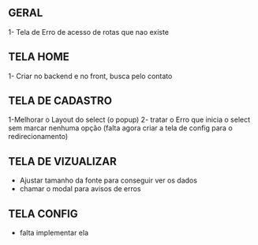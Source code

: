 ## GERAL

1- Tela de Erro de acesso de rotas que nao existe

## TELA HOME


1- Criar no backend e no front, busca pelo contato


## TELA DE CADASTRO

1-Melhorar o Layout do select (o popup)
2- tratar o Erro que inicia o select sem marcar nenhuma opção (falta agora criar a tela de config para o redirecionamento)

## TELA DE VIZUALIZAR

- Ajustar tamanho da fonte para conseguir ver os dados 
- chamar o modal para avisos de erros

## TELA CONFIG

- falta implementar ela